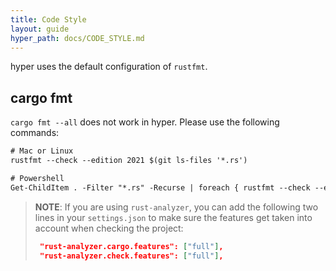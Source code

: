 ```yaml
---
title: Code Style
layout: guide
hyper_path: docs/CODE_STYLE.md
---
```


hyper uses the default configuration of `rustfmt`.

## cargo fmt

`cargo fmt --all` does not work in hyper. Please use the following commands:

```txt
# Mac or Linux
rustfmt --check --edition 2021 $(git ls-files '*.rs')

# Powershell
Get-ChildItem . -Filter "*.rs" -Recurse | foreach { rustfmt --check --edition 2021 $_.FullName }
```

> **NOTE**: If you are using `rust-analyzer`, you can add the following two lines in your `settings.json` to make sure the features get taken into account when checking the project:
>
>    ```json
>     "rust-analyzer.cargo.features": ["full"],
>     "rust-analyzer.check.features": ["full"],
>    ```
